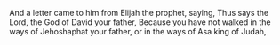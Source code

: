 And a letter came to him from Elijah the prophet, saying, Thus says the Lord, the God of David your father, Because you have not walked in the ways of Jehoshaphat your father, or in the ways of Asa king of Judah,

